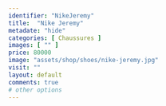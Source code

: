 ```yaml
---
identifier: "NikeJeremy"
title:  "Nike Jeremy"
metadate: "hide"
categories: [ Chaussures ]
images: [ "" ]
price: 80000
image: "assets/shop/shoes/nike-jeremy.jpg"
visit: ""
layout: default
comments: true
# other options
---
```


